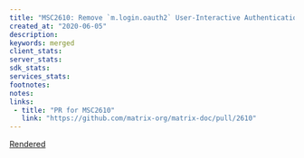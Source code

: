 ```yaml
---
title: "MSC2610: Remove `m.login.oauth2` User-Interactive Authentication type from the specification"
created_at: "2020-06-05"
description:
keywords: merged
client_stats:
server_stats:
sdk_stats:
services_stats:
footnotes:
notes:
links:
 - title: "PR for MSC2610"
   link: "https://github.com/matrix-org/matrix-doc/pull/2610"
---
```

[Rendered](https://github.com/matrix-org/matrix-doc/blob/rav/proposal/remove-oauth2-auth-type/proposals/2610-remove-oauth2-auth-type.md)
